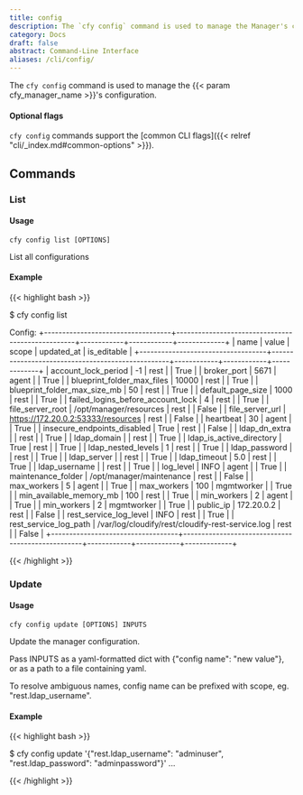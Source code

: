 ```yaml
---
title: config
description: The `cfy config` command is used to manage the Manager's configuration.
category: Docs
draft: false
abstract: Command-Line Interface
aliases: /cli/config/
---
```


The `cfy config` command is used to manage the {{< param cfy_manager_name >}}'s configuration.

#### Optional flags
`cfy config` commands support the [common CLI flags]({{< relref "cli/_index.md#common-options" >}}).


## Commands

### List

#### Usage
`cfy config list [OPTIONS]`

List all configurations


#### Example

{{< highlight  bash  >}}

$ cfy config list

Config:
+-----------------------------------+--------------------------------------------------+------------+------------+-------------+
|                name               |                      value                       |   scope    | updated_at | is_editable |
+-----------------------------------+--------------------------------------------------+------------+------------+-------------+
|        account_lock_period        |                        -1                        |    rest    |            |     True    |
|            broker_port            |                       5671                       |   agent    |            |     True    |
|     blueprint_folder_max_files    |                      10000                       |    rest    |            |     True    |
|    blueprint_folder_max_size_mb   |                        50                        |    rest    |            |     True    |
|         default_page_size         |                       1000                       |    rest    |            |     True    |
| failed_logins_before_account_lock |                        4                         |    rest    |            |     True    |
|          file_server_root         |              /opt/manager/resources              |    rest    |            |    False    |
|          file_server_url          |        https://172.20.0.2:53333/resources        |    rest    |            |    False    |
|             heartbeat             |                        30                        |   agent    |            |     True    |
|    insecure_endpoints_disabled    |                       True                       |    rest    |            |    False    |
|           ldap_dn_extra           |                                                  |    rest    |            |     True    |
|            ldap_domain            |                                                  |    rest    |            |     True    |
|      ldap_is_active_directory     |                       True                       |    rest    |            |     True    |
|         ldap_nested_levels        |                        1                         |    rest    |            |     True    |
|           ldap_password           |                                                  |    rest    |            |     True    |
|            ldap_server            |                                                  |    rest    |            |     True    |
|            ldap_timeout           |                       5.0                        |    rest    |            |     True    |
|           ldap_username           |                                                  |    rest    |            |     True    |
|             log_level             |                       INFO                       |   agent    |            |     True    |
|         maintenance_folder        |             /opt/manager/maintenance             |    rest    |            |    False    |
|            max_workers            |                        5                         |   agent    |            |     True    |
|            max_workers            |                       100                        | mgmtworker |            |     True    |
|      min_available_memory_mb      |                       100                        |    rest    |            |     True    |
|            min_workers            |                        2                         |   agent    |            |     True    |
|            min_workers            |                        2                         | mgmtworker |            |     True    |
|             public_ip             |                    172.20.0.2                    |    rest    |            |    False    |
|       rest_service_log_level      |                       INFO                       |    rest    |            |     True    |
|       rest_service_log_path       | /var/log/cloudify/rest/cloudify-rest-service.log |    rest    |            |    False    |
+-----------------------------------+--------------------------------------------------+------------+------------+-------------+

{{< /highlight >}}


### Update

#### Usage
`cfy config update [OPTIONS] INPUTS`

  Update the manager configuration.

  Pass INPUTS as a yaml-formatted dict with {"config name": "new value"}, or
  as a path to a file containing yaml.

  To resolve ambiguous names, config name can be prefixed with scope, eg.
  "rest.ldap_username".

#### Example

{{< highlight  bash  >}}

$ cfy config update '{"rest.ldap_username": "adminuser", "rest.ldap_password": "adminpassword"}'
...

{{< /highlight >}}
